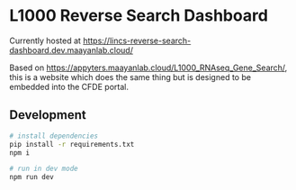 # L1000 Reverse Search Dashboard

Currently hosted at <https://lincs-reverse-search-dashboard.dev.maayanlab.cloud/>

Based on <https://appyters.maayanlab.cloud/L1000_RNAseq_Gene_Search/>, this is a website which does the same thing but is designed to be embedded into the CFDE portal.

## Development

```bash
# install dependencies
pip install -r requirements.txt
npm i

# run in dev mode
npm run dev
```
